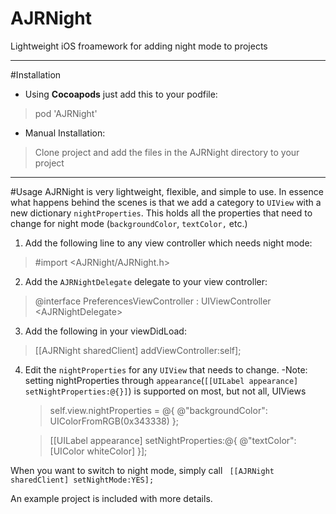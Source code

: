 # AJRNight
Lightweight iOS froamework for adding night mode to projects


----------
#Installation

 - Using **Cocoapods** just add this to your podfile:

> pod 'AJRNight'

 - Manual Installation:
 
> Clone project and add the files in the AJRNight directory to your project



----------
#Usage
AJRNight is very lightweight, flexible, and simple to use. In essence what happens behind the scenes is that we add a category to `UIView` with a new dictionary `nightProperties`. This holds all the properties that need to change for night mode (`backgroundColor`, `textColor,` etc.)

 1. Add the following line to any view controller which needs night mode:
> \#import \<AJRNight/AJRNight.h\>

 2. Add the `AJRNightDelegate` delegate to your view controller:
> @interface PreferencesViewController : UIViewController \<AJRNightDelegate\>

 3. Add the following in your viewDidLoad:
> [[AJRNight sharedClient] addViewController:self];

 4. Edit the `nightProperties` for any `UIView` that needs to change.
	-Note: setting nightProperties through `appearance`(`[[UILabel appearance] setNightProperties:@{}]`) is supported on most, but not all, UIViews
	>	self.view.nightProperties = @{
	>                                  @"backgroundColor": UIColorFromRGB(0x343338)
	>                                  };

	>	[[UILabel appearance] setNightProperties:@{
	>                                               @"textColor": [UIColor whiteColor]
	>                                               }];

When you want to switch to night mode, simply call ` [[AJRNight sharedClient] setNightMode:YES];`

An example project is included with more details.


